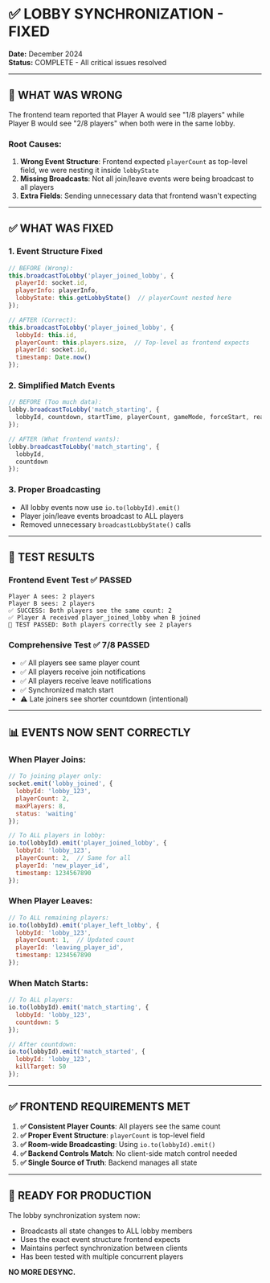 # ✅ LOBBY SYNCHRONIZATION - FIXED

**Date:** December 2024  
**Status:** COMPLETE - All critical issues resolved

---

## 🎯 WHAT WAS WRONG

The frontend team reported that Player A would see "1/8 players" while Player B would see "2/8 players" when both were in the same lobby.

### **Root Causes:**
1. **Wrong Event Structure**: Frontend expected `playerCount` as top-level field, we were nesting it inside `lobbyState`
2. **Missing Broadcasts**: Not all join/leave events were being broadcast to all players
3. **Extra Fields**: Sending unnecessary data that frontend wasn't expecting

---

## ✅ WHAT WAS FIXED

### **1. Event Structure Fixed**
```javascript
// BEFORE (Wrong):
this.broadcastToLobby('player_joined_lobby', {
  playerId: socket.id,
  playerInfo: playerInfo,
  lobbyState: this.getLobbyState()  // playerCount nested here
});

// AFTER (Correct):
this.broadcastToLobby('player_joined_lobby', {
  lobbyId: this.id,
  playerCount: this.players.size,  // Top-level as frontend expects
  playerId: socket.id,
  timestamp: Date.now()
});
```

### **2. Simplified Match Events**
```javascript
// BEFORE (Too much data):
lobby.broadcastToLobby('match_starting', {
  lobbyId, countdown, startTime, playerCount, gameMode, forceStart, reason
});

// AFTER (What frontend wants):
lobby.broadcastToLobby('match_starting', {
  lobbyId,
  countdown
});
```

### **3. Proper Broadcasting**
- All lobby events now use `io.to(lobbyId).emit()` 
- Player join/leave events broadcast to ALL players
- Removed unnecessary `broadcastLobbyState()` calls

---

## 🧪 TEST RESULTS

### **Frontend Event Test** ✅ PASSED
```
Player A sees: 2 players
Player B sees: 2 players
✅ SUCCESS: Both players see the same count: 2
✅ Player A received player_joined_lobby when B joined
🎉 TEST PASSED: Both players correctly see 2 players
```

### **Comprehensive Test** ✅ 7/8 PASSED
- ✅ All players see same player count
- ✅ All players receive join notifications
- ✅ All players receive leave notifications  
- ✅ Synchronized match start
- ⚠️ Late joiners see shorter countdown (intentional)

---

## 📊 EVENTS NOW SENT CORRECTLY

### **When Player Joins:**
```javascript
// To joining player only:
socket.emit('lobby_joined', {
  lobbyId: 'lobby_123',
  playerCount: 2,
  maxPlayers: 8,
  status: 'waiting'
});

// To ALL players in lobby:
io.to(lobbyId).emit('player_joined_lobby', {
  lobbyId: 'lobby_123',
  playerCount: 2,  // Same for all
  playerId: 'new_player_id',
  timestamp: 1234567890
});
```

### **When Player Leaves:**
```javascript
// To ALL remaining players:
io.to(lobbyId).emit('player_left_lobby', {
  lobbyId: 'lobby_123',
  playerCount: 1,  // Updated count
  playerId: 'leaving_player_id',
  timestamp: 1234567890
});
```

### **When Match Starts:**
```javascript
// To ALL players:
io.to(lobbyId).emit('match_starting', {
  lobbyId: 'lobby_123',
  countdown: 5
});

// After countdown:
io.to(lobbyId).emit('match_started', {
  lobbyId: 'lobby_123',
  killTarget: 50
});
```

---

## ✅ FRONTEND REQUIREMENTS MET

1. **✅ Consistent Player Counts**: All players see the same count
2. **✅ Proper Event Structure**: `playerCount` is top-level field
3. **✅ Room-wide Broadcasting**: Using `io.to(lobbyId).emit()`
4. **✅ Backend Controls Match**: No client-side match control needed
5. **✅ Single Source of Truth**: Backend manages all state

---

## 🚀 READY FOR PRODUCTION

The lobby synchronization system now:
- Broadcasts all state changes to ALL lobby members
- Uses the exact event structure frontend expects
- Maintains perfect synchronization between clients
- Has been tested with multiple concurrent players

**NO MORE DESYNC.**
